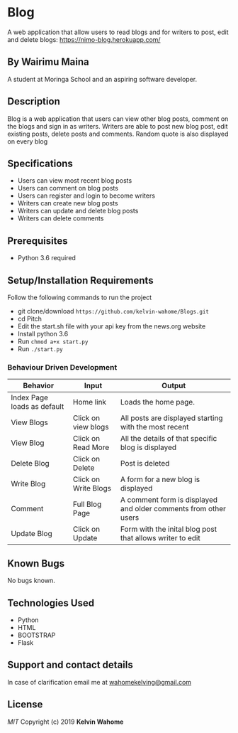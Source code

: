 # Blog
A web application that allow users to read blogs and for writers to post, edit and delete blogs:
https://nimo-blog.herokuapp.com/
## By Wairimu Maina
A student at Moringa School and an aspiring software developer.

## Description
Blog is a web application that users can view other blog posts, comment on the blogs and sign in as writers. Writers are able to post new blog post, edit existing posts, delete posts and comments. Random quote is also displayed on every blog

## Specifications
* Users can view most recent blog posts
* Users can comment on blog posts
* Users can register and login to become writers
* Writers can create new blog posts
* Writers can update and delete blog posts
* Writers can delete comments

## Prerequisites
* Python 3.6 required

## Setup/Installation Requirements
Follow the following commands to run the project
* git clone/download ```https://github.com/kelvin-wahome/Blogs.git```
* cd Pitch
* Edit the start.sh file with your api key from the news.org website
* Install python 3.6
* Run ```chmod a+x start.py```
* Run ```./start.py```

### Behaviour Driven Development
| Behavior            | Input                         | Output                        |
| ------------------- | ----------------------------- | ----------------------------- |
| Index Page loads as default | Home link | Loads the home page. |
| View Blogs| Click on view blogs | All posts are displayed starting with the most recent|
| View Blog | Click on Read More| All the details of that specific blog is displayed|
| Delete Blog | Click on Delete | Post is deleted|
| Write Blog| Click on Write Blogs| A form for a new blog is displayed|
| Comment| Full Blog Page| A comment form is displayed and older comments from other users|
| Update Blog | Click on Update | Form with the inital blog post that allows writer to edit|




## Known Bugs
No bugs known.

## Technologies Used
* Python
* HTML
* BOOTSTRAP
* Flask

## Support and contact details
In case of clarification email me at wahomekelving@gmail.com

## License
*MIT*
Copyright (c) 2019 **Kelvin Wahome**
